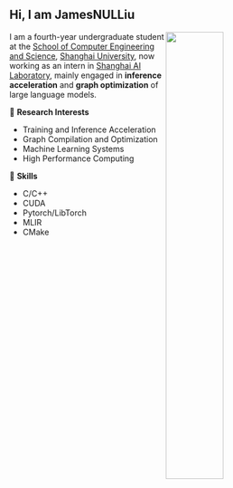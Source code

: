 ## Hi, I am JamesNULLiu

<a href="https://github.com/jamesnulliu?tab=repositories" >
  <img align=right width="45%" src="https://github-readme-stats.vercel.app/api?username=jamesnulliu&show_icons=true&theme=aura" />
</a>

I am a fourth-year undergraduate student at the [School of Computer Engineering and Science](https://cs.shu.edu.cn/), [Shanghai University](https://www.shu.edu.cn/), now working as an intern in [Shanghai AI Laboratory](https://www.shlab.org.cn), mainly engaged in **inference acceleration** and **graph optimization** of large language models.

🔬 **Research Interests**

- Training and Inference Acceleration
- Graph Compilation and Optimization
- Machine Learning Systems
- High Performance Computing

🚀 **Skills**

- C/C++
- CUDA
- Pytorch/LibTorch
- MLIR
- CMake
